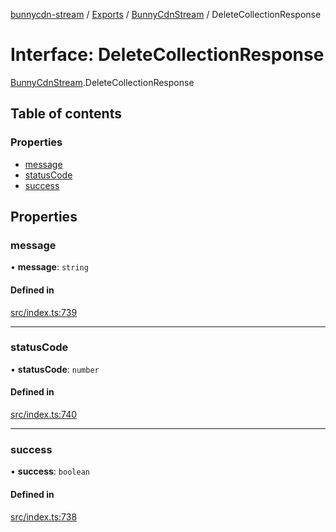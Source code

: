 [bunnycdn-stream](../README.md) / [Exports](../modules.md) / [BunnyCdnStream](../modules/BunnyCdnStream.md) / DeleteCollectionResponse

# Interface: DeleteCollectionResponse

[BunnyCdnStream](../modules/BunnyCdnStream.md).DeleteCollectionResponse

## Table of contents

### Properties

- [message](BunnyCdnStream.DeleteCollectionResponse.md#message)
- [statusCode](BunnyCdnStream.DeleteCollectionResponse.md#statuscode)
- [success](BunnyCdnStream.DeleteCollectionResponse.md#success)

## Properties

### message

• **message**: `string`

#### Defined in

[src/index.ts:739](https://github.com/dan-online/bunnycdn-stream/blob/f2e1c22/src/index.ts#L739)

___

### statusCode

• **statusCode**: `number`

#### Defined in

[src/index.ts:740](https://github.com/dan-online/bunnycdn-stream/blob/f2e1c22/src/index.ts#L740)

___

### success

• **success**: `boolean`

#### Defined in

[src/index.ts:738](https://github.com/dan-online/bunnycdn-stream/blob/f2e1c22/src/index.ts#L738)
